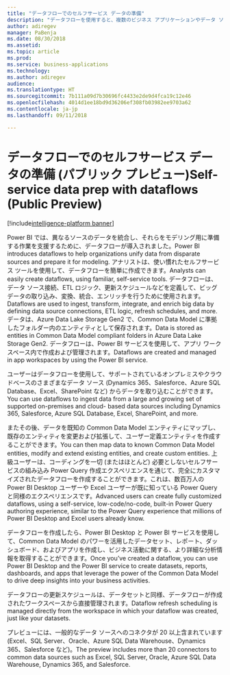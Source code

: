 ```yaml
---
title: "データフローでのセルフサービス データの準備"
description: "データフローを使用すると、複数のビジネス アプリケーションやデータ ソースにまたがったデータからビジネス分析を開発する際の時間、複雑さ、およびコストを削減できます。"
author: adiregev
manager: PaBenja
ms.date: 08/30/2018
ms.assetid: 
ms.topic: article
ms.prod: 
ms.service: business-applications
ms.technology: 
ms.author: adiregev
audience: 
ms.translationtype: HT
ms.sourcegitcommit: 7b111a09d7b30696fc4433e2de9d4fca19c12e46
ms.openlocfilehash: 4014d1ee18bd9d36206ef308fb03982ee9703a62
ms.contentlocale: ja-jp
ms.lasthandoff: 09/11/2018

---
```


# <a name="self-service-data-prep-with-dataflows-public-preview"></a><span data-ttu-id="7d6ec-103">データフローでのセルフサービス データの準備 (パブリック プレビュー)</span><span class="sxs-lookup"><span data-stu-id="7d6ec-103">Self-service data prep with dataflows (Public Preview)</span></span>

[!include[intelligence-platform banner](../../includes/intelligence-platform.md)]

<span data-ttu-id="7d6ec-104">Power BI では、異なるソースのデータを統合し、それらをモデリング用に準備する作業を支援するために、データフローが導入されました。</span><span class="sxs-lookup"><span data-stu-id="7d6ec-104">Power BI introduces dataflows to help organizations unify data from disparate sources and prepare it for modeling.</span></span> <span data-ttu-id="7d6ec-105">アナリストは、使い慣れたセルフサービス ツールを使用して、データフローを簡単に作成できます。</span><span class="sxs-lookup"><span data-stu-id="7d6ec-105">Analysts can easily create dataflows, using familiar, self-service tools.</span></span> <span data-ttu-id="7d6ec-106">データフローは、データ ソース接続、ETL ロジック、更新スケジュールなどを定義して、ビッグデータの取り込み、変換、統合、エンリッチを行うために使用されます。</span><span class="sxs-lookup"><span data-stu-id="7d6ec-106">Dataflows are used to ingest, transform, integrate, and enrich big data by defining data source connections, ETL logic, refresh schedules, and more.</span></span> <span data-ttu-id="7d6ec-107">データは、Azure Data Lake Storage Gen2 で、Common Data Model に準拠したフォルダー内のエンティティとして保存されます。</span><span class="sxs-lookup"><span data-stu-id="7d6ec-107">Data is stored as entities in Common Data Model compliant folders in Azure Data Lake Storage Gen2.</span></span> <span data-ttu-id="7d6ec-108">データフローは、Power BI サービスを使用して、アプリ ワークスペース内で作成および管理されます。</span><span class="sxs-lookup"><span data-stu-id="7d6ec-108">Dataflows are created and managed in app workspaces by using the Power BI service.</span></span>   

<span data-ttu-id="7d6ec-109">ユーザーはデータフローを使用して、サポートされているオンプレミスやクラウドベースのさまざまなデータ ソース (Dynamics 365、Salesforce、Azure SQL Database、Excel、SharePoint など) からデータを取り込むことができます。</span><span class="sxs-lookup"><span data-stu-id="7d6ec-109">You can use dataflows to ingest data from a large and growing set of supported on-premises and cloud- based data sources including Dynamics 365, Salesforce, Azure SQL Database, Excel, SharePoint, and more.</span></span>

<span data-ttu-id="7d6ec-110">またその後、データを既知の Common Data Model エンティティにマップし、既存のエンティティを変更および拡張して、ユーザー定義エンティティを作成することができます。</span><span class="sxs-lookup"><span data-stu-id="7d6ec-110">You can then map data to known Common Data Model entities, modify and extend existing entities, and create custom entities.</span></span> <span data-ttu-id="7d6ec-111">上級ユーザーは、コーディングを一切 (またはほとんど) 必要としないセルフサービスの組み込み Power Query 作成エクスペリエンスを通じて、完全にカスタマイズされたデータフローを作成することができます。これは、数百万人の Power BI Desktop ユーザーや Excel ユーザーが既に知っている Power Query と同様のエクスペリエンスです。</span><span class="sxs-lookup"><span data-stu-id="7d6ec-111">Advanced users can create fully customized dataflows, using a self-service, low-code/no-code, built-in Power Query authoring experience, similar to the Power Query experience that millions of Power BI Desktop and Excel users already know.</span></span>  

<span data-ttu-id="7d6ec-112">データフローを作成したら、Power BI Desktop と Power BI サービスを使用して、Common Data Model のパワーを活用したデータセット、レポート、ダッシュボード、およびアプリを作成し、ビジネス活動に関する、より詳細な分析情報を取得することができます。</span><span class="sxs-lookup"><span data-stu-id="7d6ec-112">Once you’ve created a dataflow, you can use Power BI Desktop and the Power BI service to create datasets, reports, dashboards, and apps that leverage the power of the Common Data Model to drive deep insights into your business activities.</span></span> 

<span data-ttu-id="7d6ec-113">データフローの更新スケジュールは、データセットと同様、データフローが作成されたワークスペースから直接管理されます。</span><span class="sxs-lookup"><span data-stu-id="7d6ec-113">Dataflow refresh scheduling is managed directly from the workspace in which your dataflow was created, just like your datasets.</span></span> 

<span data-ttu-id="7d6ec-114">プレビューには、一般的なデータ ソースへのコネクタが 20 以上含まれています (Excel、SQL Server、Oracle、Azure SQL Data Warehouse、Dynamics 365、Salesforce など)。</span><span class="sxs-lookup"><span data-stu-id="7d6ec-114">The preview includes more than 20 connectors to common data sources such as Excel, SQL Server, Oracle, Azure SQL Data Warehouse, Dynamics 365, and Salesforce.</span></span> 

